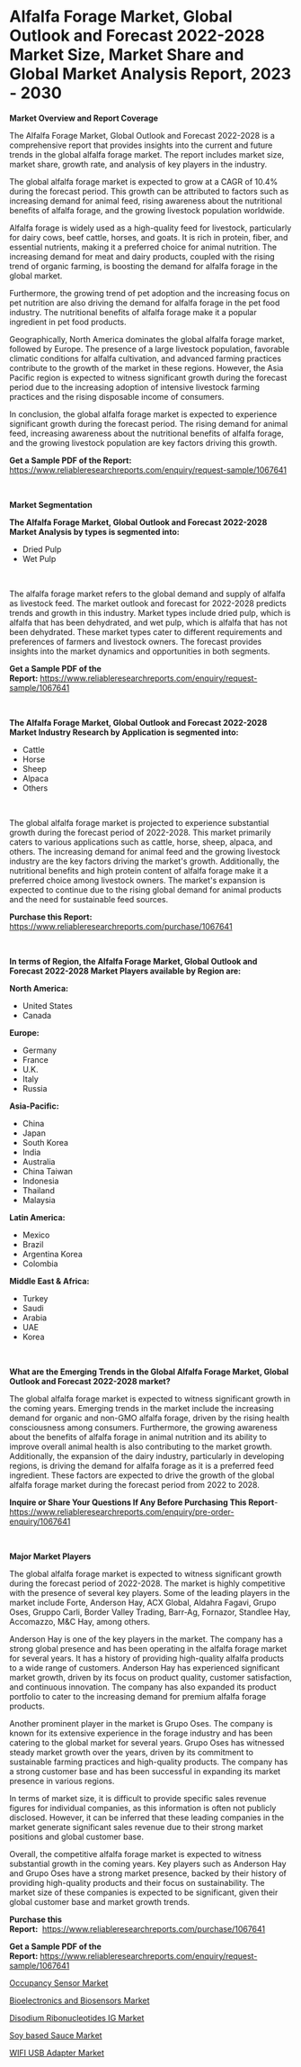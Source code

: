 <p><h1>Alfalfa Forage Market, Global Outlook and Forecast 2022-2028 Market Size, Market Share and Global Market Analysis Report, 2023 - 2030</h1></p><p><strong>Market Overview and Report Coverage</strong></p>
<p><p>The Alfalfa Forage Market, Global Outlook and Forecast 2022-2028 is a comprehensive report that provides insights into the current and future trends in the global alfalfa forage market. The report includes market size, market share, growth rate, and analysis of key players in the industry.</p><p>The global alfalfa forage market is expected to grow at a CAGR of 10.4% during the forecast period. This growth can be attributed to factors such as increasing demand for animal feed, rising awareness about the nutritional benefits of alfalfa forage, and the growing livestock population worldwide.</p><p>Alfalfa forage is widely used as a high-quality feed for livestock, particularly for dairy cows, beef cattle, horses, and goats. It is rich in protein, fiber, and essential nutrients, making it a preferred choice for animal nutrition. The increasing demand for meat and dairy products, coupled with the rising trend of organic farming, is boosting the demand for alfalfa forage in the global market.</p><p>Furthermore, the growing trend of pet adoption and the increasing focus on pet nutrition are also driving the demand for alfalfa forage in the pet food industry. The nutritional benefits of alfalfa forage make it a popular ingredient in pet food products.</p><p>Geographically, North America dominates the global alfalfa forage market, followed by Europe. The presence of a large livestock population, favorable climatic conditions for alfalfa cultivation, and advanced farming practices contribute to the growth of the market in these regions. However, the Asia Pacific region is expected to witness significant growth during the forecast period due to the increasing adoption of intensive livestock farming practices and the rising disposable income of consumers.</p><p>In conclusion, the global alfalfa forage market is expected to experience significant growth during the forecast period. The rising demand for animal feed, increasing awareness about the nutritional benefits of alfalfa forage, and the growing livestock population are key factors driving this growth.</p></p>
<p><strong>Get a Sample PDF of the Report:</strong> <a href="https://www.reliableresearchreports.com/enquiry/request-sample/1067641">https://www.reliableresearchreports.com/enquiry/request-sample/1067641</a></p>
<p>&nbsp;</p>
<p><strong>Market Segmentation</strong></p>
<p><strong>The Alfalfa Forage Market, Global Outlook and Forecast 2022-2028 Market Analysis by types is segmented into:</strong></p>
<p><ul><li>Dried Pulp</li><li>Wet Pulp</li></ul></p>
<p>&nbsp;</p>
<p><p>The alfalfa forage market refers to the global demand and supply of alfalfa as livestock feed. The market outlook and forecast for 2022-2028 predicts trends and growth in this industry. Market types include dried pulp, which is alfalfa that has been dehydrated, and wet pulp, which is alfalfa that has not been dehydrated. These market types cater to different requirements and preferences of farmers and livestock owners. The forecast provides insights into the market dynamics and opportunities in both segments.</p></p>
<p><strong>Get a Sample PDF of the Report:</strong>&nbsp;<a href="https://www.reliableresearchreports.com/enquiry/request-sample/1067641">https://www.reliableresearchreports.com/enquiry/request-sample/1067641</a></p>
<p>&nbsp;</p>
<p><strong>The Alfalfa Forage Market, Global Outlook and Forecast 2022-2028 Market Industry Research by Application is segmented into:</strong></p>
<p><ul><li>Cattle</li><li>Horse</li><li>Sheep</li><li>Alpaca</li><li>Others</li></ul></p>
<p>&nbsp;</p>
<p><p>The global alfalfa forage market is projected to experience substantial growth during the forecast period of 2022-2028. This market primarily caters to various applications such as cattle, horse, sheep, alpaca, and others. The increasing demand for animal feed and the growing livestock industry are the key factors driving the market's growth. Additionally, the nutritional benefits and high protein content of alfalfa forage make it a preferred choice among livestock owners. The market's expansion is expected to continue due to the rising global demand for animal products and the need for sustainable feed sources.</p></p>
<p><strong>Purchase this Report:</strong>&nbsp; <a href="https://www.reliableresearchreports.com/purchase/1067641">https://www.reliableresearchreports.com/purchase/1067641</a></p>
<p>&nbsp;</p>
<p><strong>In terms of Region, the Alfalfa Forage Market, Global Outlook and Forecast 2022-2028 Market Players available by Region are:</strong></p>
<p>
    <p> <strong> North America: </strong>
        <ul>
            <li>United States</li>
            <li>Canada</li>
        </ul>
        </p> 
    <p> <strong> Europe: </strong>
        <ul>
            <li>Germany</li>
            <li>France</li>
            <li>U.K.</li>
            <li>Italy</li>
            <li>Russia</li>
        </ul>
        </p> 
    <p> <strong> Asia-Pacific: </strong>
        <ul>
            <li>China</li>
            <li>Japan</li>
            <li>South Korea</li>
            <li>India</li>
            <li>Australia</li>
            <li>China Taiwan</li>
            <li>Indonesia</li>
            <li>Thailand</li>
            <li>Malaysia</li>
        </ul>
        </p> 
    <p> <strong> Latin America: </strong>
        <ul>
            <li>Mexico</li>
            <li>Brazil</li>
            <li>Argentina Korea</li>
            <li>Colombia</li>
        </ul>
        </p> 
    <p> <strong> Middle East & Africa: </strong>
        <ul>
            <li>Turkey</li>
            <li>Saudi</li>
            <li>Arabia</li>
            <li>UAE</li>
            <li>Korea</li>
        </ul>
    </p>
    </p>
<p>&nbsp;</p>
<p><strong>What are the Emerging Trends in the Global Alfalfa Forage Market, Global Outlook and Forecast 2022-2028 market?</strong></p>
<p><p>The global alfalfa forage market is expected to witness significant growth in the coming years. Emerging trends in the market include the increasing demand for organic and non-GMO alfalfa forage, driven by the rising health consciousness among consumers. Furthermore, the growing awareness about the benefits of alfalfa forage in animal nutrition and its ability to improve overall animal health is also contributing to the market growth. Additionally, the expansion of the dairy industry, particularly in developing regions, is driving the demand for alfalfa forage as it is a preferred feed ingredient. These factors are expected to drive the growth of the global alfalfa forage market during the forecast period from 2022 to 2028.</p></p>
<p><strong>Inquire or Share Your Questions If Any Before Purchasing This Report</strong>- <a href="https://www.reliableresearchreports.com/enquiry/pre-order-enquiry/1067641">https://www.reliableresearchreports.com/enquiry/pre-order-enquiry/1067641</a></p>
<p>&nbsp;</p>
<p><strong>Major Market Players</strong></p>
<p><p>The global alfalfa forage market is expected to witness significant growth during the forecast period of 2022-2028. The market is highly competitive with the presence of several key players. Some of the leading players in the market include Forte, Anderson Hay, ACX Global, Aldahra Fagavi, Grupo Oses, Gruppo Carli, Border Valley Trading, Barr-Ag, Fornazor, Standlee Hay, Accomazzo, M&C Hay, among others.</p><p>Anderson Hay is one of the key players in the market. The company has a strong global presence and has been operating in the alfalfa forage market for several years. It has a history of providing high-quality alfalfa products to a wide range of customers. Anderson Hay has experienced significant market growth, driven by its focus on product quality, customer satisfaction, and continuous innovation. The company has also expanded its product portfolio to cater to the increasing demand for premium alfalfa forage products.</p><p>Another prominent player in the market is Grupo Oses. The company is known for its extensive experience in the forage industry and has been catering to the global market for several years. Grupo Oses has witnessed steady market growth over the years, driven by its commitment to sustainable farming practices and high-quality products. The company has a strong customer base and has been successful in expanding its market presence in various regions.</p><p>In terms of market size, it is difficult to provide specific sales revenue figures for individual companies, as this information is often not publicly disclosed. However, it can be inferred that these leading companies in the market generate significant sales revenue due to their strong market positions and global customer base.</p><p>Overall, the competitive alfalfa forage market is expected to witness substantial growth in the coming years. Key players such as Anderson Hay and Grupo Oses have a strong market presence, backed by their history of providing high-quality products and their focus on sustainability. The market size of these companies is expected to be significant, given their global customer base and market growth trends.</p></p>
<p><strong>Purchase this Report:</strong>&nbsp;&nbsp;<a href="https://www.reliableresearchreports.com/purchase/1067641">https://www.reliableresearchreports.com/purchase/1067641</a></p>
<p></p>
<p><strong>Get a Sample PDF of the Report:</strong>&nbsp;<a href="https://www.reliableresearchreports.com/enquiry/request-sample/1067641">https://www.reliableresearchreports.com/enquiry/request-sample/1067641</a></p>
<p><p><a href="https://www.linkedin.com/pulse/occupancy-sensor-market-research-report-provides-thorough-industry-l58ae/">Occupancy Sensor Market</a></p><p><a href="https://medium.com/@avarobertson1969/bioelectronics-and-biosensors-market-size-growth-forecast-2023-2030-6468436f02c7">Bioelectronics and Biosensors Market</a></p><p><a href="https://www.reportprime.com/disodium-ribonucleotides-ig-r6698">Disodium Ribonucleotides IG Market</a></p><p><a href="https://www.reportprime.com/soy-based-sauce-r6699">Soy based Sauce Market</a></p><p><a href="https://www.linkedin.com/pulse/wifi-usb-adapter-market-insights-players-forecast-till-2030-pyt0e/">WIFI USB Adapter Market</a></p></p>